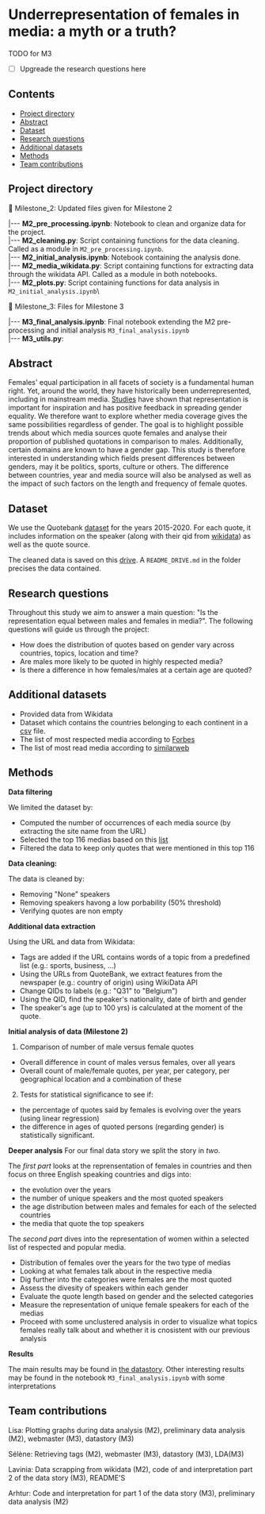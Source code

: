 # Underrepresentation of females in media: a myth or a truth?


TODO for M3 
- [ ] Upgreade the research questions here

## Contents

* [Project directory](#project-directory)
* [Abstract](#abstract)
* [Dataset](#dataset)
* [Research questions](#research-questions)
* [Additional datasets](#additional-datasets)
* [Methods](#methods)
* [Team contributions](#team-contributions)


## Project directory 
:file_folder: Milestone_2: Updated files given for Milestone 2

  |--- **M2_pre_processing.ipynb**: Notebook to clean and organize data for the project.\
  |--- **M2_cleaning.py**: Script containing functions for the data cleaning. Called as a module in `M2_pre_processing.ipynb`.\
  |--- **M2_initial_analysis.ipynb**: Notebook containing the analysis done.\
  |--- **M2_media_wikidata.py**: Script containing functions for extracting data through the wikidata API. Called as a module in both notebooks.\
  |--- **M2_plots.py**: Script containing functions for data analysis in `M2_initial_analysis.ipynb`\

:file_folder: Milestone_3: Files for Milestone 3

  |--- **M3_final_analysis.ipynb**: Final notebook extending the M2 pre-processing and initial analysis `M3_final_analysis.ipynb`\
  |--- **M3_utils.py**: 

## Abstract 

Females' equal participation in all facets of society is a fundamental human right. Yet, around the world, they have historically been underrepresented, including in mainstream media. [Studies](https://www.tandfonline.com/doi/full/10.1080/23257962.2016.1260445) have shown that representation is important for inspiration and has positive feedback in spreading gender equality. We therefore want to explore whether media coverage gives the same possibilities regardless of gender.
The goal is to highlight possible trends about which media sources quote females and analyse their proportion of published quotations in comparison to males. Additionally, certain domains are known to have a gender gap. This study is therefore interested in understanding which fields present differences between genders, may it be politics, sports, culture or others. The difference between countries, year and media source will also be analysed as well as the impact of such factors on the length and frequency of female quotes.

## Dataset

We use the Quotebank [dataset](https://zenodo.org/record/4277311) for the years 2015-2020. For each quote, it includes information on the speaker (along with their qid from [wikidata](https://www.wikidata.org/wiki/Wikidata:Main_Page)) as well as the quote source.

The cleaned data is saved on this [drive](https://drive.google.com/drive/folders/1bP67GGJyPXD7bCr5c6f7O2fM40AWpXJN?usp=sharing). A `README_DRIVE.md` in the folder precises the data contained.

## Research questions 

Throughout this study we aim to answer a main question: "Is the representation equal between males and females in media?". The following questions will guide us through the project:

- How does the distribution of quotes based on gender vary across countries, topics, location and time?
- Are males more likely to be quoted in highly respected media?
- Is there a difference in how females/males at a certain age are quoted?


## Additional datasets

- Provided data from Wikidata 
- Dataset which contains the countries belonging to each continent in a [csv](https://github.com/dbouquin/IS_608/blob/master/NanosatDB_munging/Countries-Continents.csv) file. 
- The list of most respected media according to [Forbes](https://www.forbes.com/sites/berlinschoolofcreativeleadership/2017/02/01/10-journalism-brands-where-you-will-find-real-facts-rather-than-alternative-facts/?sh=1c18e04de9b5)
- The list of most read media according to [similarweb](https://www.similarweb.com/top-websites/category/news-and-media/)

## Methods 

**Data filtering**

We limited the dataset by:
- Computed the number of occurrences of each media source (by extracting the site name from the URL)
- Selected the top 116 medias based on this [list](https://www.4imn.com/top200/)
- Filtered the data to keep only quotes that were mentioned in this top 116

**Data cleaning:**

The data is cleaned by: 
- Removing "None" speakers 
- Removing speakers havong a low porbability (50% threshold)
- Verifying quotes are non empty 

**Additional data extraction**

Using the URL and data from Wikidata: 
- Tags are added if the URL contains words of a topic from a predefined list (e.g.: sports, business, ...)
- Using the URLs from QuoteBank, we extract features from the newspaper (e.g.: country of origin) using WikiData API
- Change QIDs to labels (e.g.: "Q31" to "Belgium")
- Using the QID, find the speaker's nationality, date of birth and gender
- The speaker's age (up to 100 yrs) is calculated at the moment of the quote.

**Initial analysis of data (Milestone 2)**

1. Comparison of number of male versus female quotes
- Overall difference in count of males versus females, over all years 
- Overall count of male/female quotes, per year, per category, per geographical location and a combination of these

2. Tests for statistical significance to see if:
- the percentage of quotes said by females is evolving over the years (using linear regression)
- the difference in ages of quoted persons (regarding gender) is statistically significant.

**Deeper analysis**
For our final data story we split the story in *two*. 

The *first part* looks at the reprensentation of females in countries and then focus on three English speaking countries and digs into:
- the evolution over the years
- the number of unique speakers and the most quoted speakers
- the age distribution between males and females for each of the selected countries
- the media that quote the top speakers

The *second part* dives into the representation of women within a selected list of respected and popular media. 
- Distribution of females over the years for the two type of medias
- Looking at what females talk about in the respective media
- Dig further into the categories were females are the most quoted 
- Assess the divesity of speakers within each gender
- Evaluate the quote length based on gender and the selected categories
- Measure the representation of unique female speakers for each of the medias 
- Proceed with some unclustered analysis in order to visualize what topics females really talk about and whether it is cnosistent with our previous analysis


**Results**

The main results may be found in [the datastory](https://lisalrt.github.io/females-in-media/).
Other interesting results may be found in the notebook `M3_final_analysis.ipynb` with some interpretations



## Team contributions 

Lisa: Plotting graphs during data analysis (M2), preliminary data analysis (M2), webmaster (M3), datastory (M3)

Sélène: Retrieving tags (M2), webmaster (M3), datastory (M3), LDA(M3)

Lavinia: Data scrapping from wikidata (M2), code of and interpretation part 2 of the data story (M3), README'S

Arhtur: Code and interpretation for part 1 of the data story (M3), preliminary data analysis (M2)
